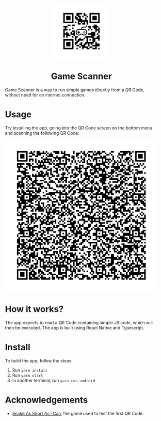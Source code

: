 <p align="center">
  <img src="https://github.com/Matheuschn/game-scanner/blob/main/ios/GameScanner/Images.xcassets/AppIcon.appiconset/180.png?raw=true" alt="Game Scanner icon" class="center"> 
</p>
<h1 align="center">
  Game Scanner
</h1>
Game Scanner is a way to run simple games directly from a QR Code, without need for an internet connection.

# Usage
Try installing the app, going into the QR Code screen on the bottom menu and scanning the following QR Code:
<p align="center">
  <img src="https://github.com/Matheuschn/game-scanner/blob/main/src/game/qrcode.png?raw=true" alt="QRCode for a Snake game" class="center"> 
</p>

# How it works?
The app expects to read a QR Code containing simple JS code, which will then be executed. The app is built using React Native and Typescript.

# Install
To build the app, follow the steps:
  1. Run `yarn install`
  2. Run `yarn start`
  3. In another terminal, run `yarn run android`

# Acknowledgements
* [Snake As Short As I Can](https://github.com/guckstift/shortest-js-snake), the game used to test the first QR Code.
